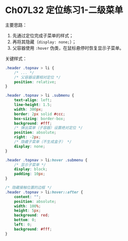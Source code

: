# Ch07L32 定位练习1-二级菜单



主要思路：

1. 先通过定位完成子菜单的样式；
2. 再将其隐藏（`display: none;`）；
3. 父容器使用 `:hover` 伪类，在鼠标悬停时恢复显示子菜单。



关键样式：

```css
.header .topnav > li {
    /* ... */
    /* 父容器设置相对定位 */
    position: relative;
}

.header .topnav > li .submenu {
    text-align: left;
    line-height: 1.5;
    width: 300px;
    border: 2px solid #ccc;
    box-sizing: border-box;
    background: #fff;
    /* 弹出菜单（子容器）设置绝对定位 */
    position: absolute;
    right: -2px;
    /* 隐藏子菜单（不生成盒子） */
    display: none; 
}

.header .topnav > li:hover .submenu {
    /* 显示子菜单 */
    display: block;
    padding: 10px;
}

/* 隐藏接触位置的边框 */
.header .topnav > li:hover::after {
    content: "";
    position: absolute;
    width: 100%;
    height: 5px;
    background: red;
    bottom: 0;
    left: 0;
    background: #fff;
}
```



